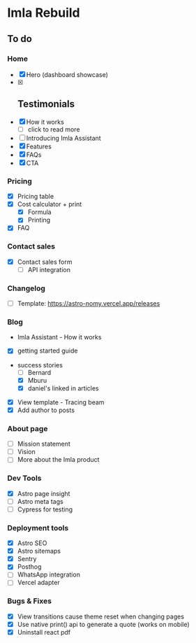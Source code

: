 # Imla Rebuild

## To do

### Home

- [x] Hero (dashboard showcase)
- [x] ## Testimonials
- [x] How it works
  - [ ] click to read more
- [ ] Introducing Imla Assistant
- [x] Features
- [x] FAQs
- [x] CTA

### Pricing

- [x] Pricing table
- [x] Cost calculator + print
  - [x] Formula
  - [x] Printing
- [x] FAQ

### Contact sales

- [x] Contact sales form
  - [ ] API integration

### Changelog

- [ ] Template: https://astro-nomy.vercel.app/releases

### Blog

- Imla Assistant - How it works
- [x] getting started guide
- success stories
  - [ ] Bernard
  - [x] Mburu
  - [x] daniel's linked in articles
- [x] View template - Tracing beam
- [x] Add author to posts

### About page

- [ ] Mission statement
- [ ] Vision
- [ ] More about the Imla product

### Dev Tools

- [x] Astro page insight
- [ ] Astro meta tags
- [ ] Cypress for testing

### Deployment tools

- [x] Astro SEO
- [x] Astro sitemaps
- [x] Sentry
- [x] Posthog
- [ ] WhatsApp integration
- [ ] Vercel adapter

### Bugs & Fixes

- [x] View transitions cause theme reset when changing pages
- [x] Use native print() api to generate a quote (works on mobile)
- [x] Uninstall react pdf
